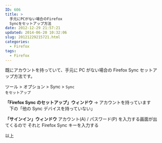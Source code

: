 ```yaml
---
ID: 606
title: >
  手元にPCがない場合のFirefox
  Syncをセットアップ方法
date: 2012-12-29 21:57:21
updated: 2014-06-20 10:32:06
slug: 20121229215721.html
categories:
  - Firefox
tags:
  - Firefox
---
```


既にアカウントを持っていて、手元に PC がない場合の Firefox Sync セットアップ方法です。

<!--more-->

ツール > オプション > Sync > <code>Sync をセットアップ</code>

<b>「Firefox Sync のセットアップ」ウィンドウ</b>
→ アカウントを持っています
　下の「他の Sync デバイスを持っていない」

<b>「サインイン」ウィンドウ</b>
アカウント(A) / パスワード(P) を入力する画面が出てくるので
それと Firefox Sync キーを入力する

以上
